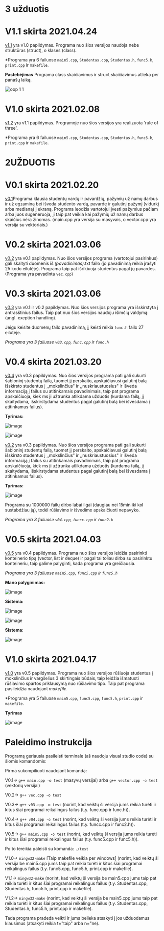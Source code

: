 # 3 užduotis

# V1.1 skirta 2021.04.24

[v1.1](https://github.com/Sasnauskaite/3uzd/releases/tag/v1.1) yra v1.0 papildymas. Programa nuo šios versijos naudoja nebe struktūras (struct), o klases (class).

*Programa yra 6 failuose `main5.cpp`, `Studentas.cpp`, `Studentas.h`,  `func5.h`, `print.cpp` ir `makefile`.

**Pastebėjimas**
Programa class skaičiavimus ir struct skaičiavimus atlieka per panašų laiką.

![oop 1 1](https://user-images.githubusercontent.com/78842487/119732484-ea3eaf00-be80-11eb-801e-7455e695a39c.png)

# V1.0 skirta 2021.02.08

[v1.2](https://github.com/Sasnauskaite/3uzd/releases/tag/V1.2) yra v1.1 papildymas. Programoje nuo šios versijos yra realizuota 'rule of three'.

*Programa yra 6 failuose `main5.cpp`, `Studentas.cpp`, `Studentas.h`,  `func5.h`, `print.cpp` ir `makefile`.

# 2UŽDUOTIS

# V0.1 skirta 2021.02.20

[v0.1](https://github.com/Sasnauskaite/2uzduotis/releases/tag/V0.1)Programa klausia studentų vardų ir pavardžių, pažymių už namų darbus ir už egzaminą bei išveda studento vardą, pavardę ir galutinį pažymį (vidurkį arba medianą) į ekraną. Programa leodžia vartotojui įvesti pažymius pačiam arba juos sugeneruoja, ji taip pat veikia kai pažymių už namų darbus skaičius nėra žinomas. (main.cpp yra versija su masyvais, o vector.cpp yra versija su vektoriais.)

# V0.2 skirta 2021.03.06

[v0.2](https://github.com/Sasnauskaite/2uzduotis/releases/tag/v0.2) yra v0.1 papildymas. Nuo šios versijos programa (vartotojui pasirinkus) gali skaityti duomenis iš *(pavadinimas)*.txt failo (jo pavadinimą reikia įrašyti 25 kodo eilutėje). Programa taip pat išrikiuoja studentus pagal jų pavardes. (Programa yra pavadinta ``vec.cpp``)

# V0.3 skirta 2021.03.06

[v0.3](https://github.com/Sasnauskaite/2uzduotis/releases/tag/v0.3) yra v0.1 ir v0.2 papildymas. Nuo šios versijos programa yra išskirstyta į antrasštinius failus. 
Taip pat nuo šios versijos naudoju išimčių valdymą (angl. exeption handling).

Jeigu keisite duomenų failo pavadinimą, jį keisti reikia `func.h` failo 27 eilutėje.

*Programa yra 3 failuose `v03.cpp`, `func.cpp` ir `func.h`*

# V0.4 skirta 2021.03.20


[v0.4](https://github.com/Sasnauskaite/2uzduotis/releases/tag/v0.4) yra v0.3 papildymas. Nuo šios versijos programa pati gali sukurti šabloninį studentų failą, tuomet jį perskaito, apskaičiavusi galutinį balą išskirsto studentus į ,,mokslinčius" ir ,,nuskriaustuosius" ir išveda informaciją į failus su atitinkamais pavadinimais, taip pat programa apskaičiuoja, kiek ms ji užtrunka atlikdama užduotis (kurdama failą, jį skaitydama, išskirstydama studentus pagal galutinį balą bei išvesdama į atitinkamus failus).

**Tyrimas:**


![image](https://user-images.githubusercontent.com/78842487/116102017-fe8f6080-a6b6-11eb-9ac3-6993b124da04.png)

![image](https://user-images.githubusercontent.com/78842487/116103516-55496a00-a6b8-11eb-8673-af17fe2dff55.png)

[v0.2](https://github.com/Sasnauskaite/2uzduotis/releases/tag/v0.4) yra v0.3 papildymas. Nuo šios versijos programa pati gali sukurti šabloninį studentų failą, tuomet jį perskaito, apskaičiavusi galutinį balą išskirsto studentus į ,,mokslinčius" ir ,,nuskriaustuosius" ir išveda informaciją į failus su atitinkamais pavadinimais, taip pat programa apskaičiuoja, kiek ms ji užtrunka atlikdama užduotis (kurdama failą, jį skaitydama, išskirstydama studentus pagal galutinį balą bei išvesdama į atitinkamus failus).

**Tyrimas:**

![image](https://user-images.githubusercontent.com/78842487/116078575-76519100-a69f-11eb-877d-d75fec6db840.png)


Programa su 1000000 failų dirbo labai ilgai (daugiau nei 15min iki kol sustabdžiau ją), todėl rūšiavimo ir išvedimo apskaičiuoti nepavyko.

*Programa yra 3 failuose `v04.cpp`, `funcc.cpp` ir `func2.h`*


# V0.5 skirta 2021.04.03

[v0.5](https://github.com/Sasnauskaite/2uzduotis/releases/tag/v0.5) yra v0.4 papildymas. Programa nuo šios versijos leidžia pasirinkti konteinerio tipą (vector, list ir deque) ir pagal tai toliau dirba su pasirinktu konteineriu, taip galime palyginti, kada programa yra greičiausia.

*Programa yra 3 failuose `main5.cpp`, `func5.cpp` ir `func5.h`*

**Mano palyginimas:**


![image](https://user-images.githubusercontent.com/78842487/116101872-e1f32880-a6b6-11eb-921b-0bf263dc59dd.png)

**Sistema:**

![image](https://user-images.githubusercontent.com/78842487/116100764-ebc85c00-a6b5-11eb-8348-94ad377a0d5c.png)

![image](https://user-images.githubusercontent.com/78842487/116103587-66927680-a6b8-11eb-937d-3d2765b5e2c4.png)

**Sistema:**

![image](https://user-images.githubusercontent.com/78842487/116103622-6eeab180-a6b8-11eb-8f36-dee49864b078.png)

# V1.0 skirta 2021.04.17

[v1.0](https://github.com/Sasnauskaite/2uzduotis/releases/tag/v1.0) yra v0.5 papildymas. Programa nuo šios versijos rūšiuoja studentus į mokslinčius ir vargšelius 3 skirtingais būdais, taip leidžia išmatuoti rūšiavimo spartos priklausymą nuo rūšiavimo tipo. Taip pat programa pasileidžia naudojant *makefile*.

*Programa yra 5 failuose `main5.cpp`, `func5.cpp`, `func5.h`, `print.cpp` ir `makefile`.

**Tyrimas**

![image](https://user-images.githubusercontent.com/78842487/118854802-c1954300-b8dd-11eb-85c4-c7cab8f05dea.png)



# Paleidimo instrukcija
Programą geriausia pasileisti terminale (aš naudoju visual studio code) su šiomis komandomis:

Pirma sukompiliuoti naudojant komandą: 

V0.1-> `g++ main.cpp -o test` (masyvų versijai) arba `g++ vector.cpp -o test` (vektorių versijai)

V0.2-> `g++ vec.cpp -o test`

V0.3-> `g++ v03.cpp -o test` (norint, kad veiktų ši versija jums reikia turėti ir kitus šiai programai reikalingus failus (t.y. func.cpp ir func.h)).

V0.4-> `g++ v04.cpp -o test` (norint, kad veiktų ši versija jums reikia turėti ir kitus šiai programai reikalingus failus (t.y. funcc.cpp ir func2.h)).


V0.5-> `g++ main5.cpp -o test` (norint, kad veiktų ši versija jums reikia turėti ir kitus šiai programai reikalingus failus (t.y. func5.cpp ir func5.h)).

Po to tereikia paleisti su komanda: `./test`

V1.0-> `mingw32-make` [Taip makefile veikia per windows] (norint, kad veiktų ši versija be main5.cpp jums taip pat reikia turėti ir kitus šiai programai reikalingus failus (t.y. func5.cpp, func5.h, print.cpp ir makefile).

V1.1-> `mingw32-make` (norint, kad veiktų ši versija be main5.cpp jums taip pat reikia turėti ir kitus šiai programai reikalingus failus (t.y. Studentas.cpp, Studentas.h, func5.h, print.cpp ir makefile).

V1.2-> `mingw32-make` (norint, kad veiktų ši versija be main5.cpp jums taip pat reikia turėti ir kitus šiai programai reikalingus failus (t.y. Studentas.cpp, Studentas.h, func5.h, print.cpp ir makefile).

Tada programa pradeda veikti ir jums belieka atsakyti į jos užduodamus klausimus (atsakyti reikia t="taip" arba n="ne).

